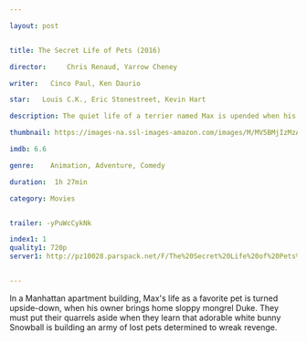 ```yaml
---

layout: post


title: The Secret Life of Pets (2016)

director:     Chris Renaud, Yarrow Cheney 

writer:   Cinco Paul, Ken Daurio

star:   Louis C.K., Eric Stonestreet, Kevin Hart

description: The quiet life of a terrier named Max is upended when his owner takes in Duke, a stray whom Max instantly dislikes.

thumbnail: https://images-na.ssl-images-amazon.com/images/M/MV5BMjIzMzA1OTkzNV5BMl5BanBnXkFtZTgwODE3MjM4NzE@._V1_QL50_.jpg

imdb: 6.6

genre:    Animation, Adventure, Comedy 

duration:  1h 27min

category: Movies


trailer: -yPuWcCykNk

index1: 1
quality1: 720p
server1: http://pz10028.parspack.net/F/The%20Secret%20Life%20of%20Pets%202016/The.Secret.Life.of.Pets.2016.720p.Ganool%5BBi-3-Seda.Ir%5D.mkv


---
```


In a Manhattan apartment building, Max's life as a favorite pet is turned upside-down, when his owner brings home sloppy mongrel Duke. They must put their quarrels aside when they learn that adorable white bunny Snowball is building an army of lost pets determined to wreak revenge.